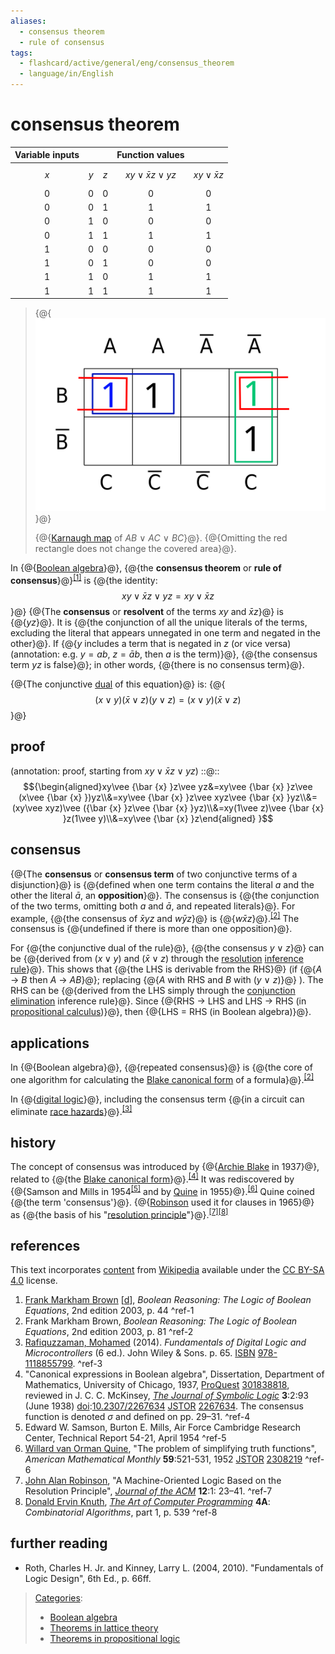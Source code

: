 ```yaml
---
aliases:
  - consensus theorem
  - rule of consensus
tags:
  - flashcard/active/general/eng/consensus_theorem
  - language/in/English
---
```


# consensus theorem

| __Variable inputs__ |     |     | __Function values__            |                         |
|:-------------------:|:---:|:---:|:------------------------------:|:-----------------------:|
| _x_                 | _y_ | _z_ | $$xy\vee {\bar {x} }z\vee yz$$ | $$xy\vee {\bar {x} }z$$ |
| 0                   | 0   | 0   | 0                              | 0                       |
| 0                   | 0   | 1   | 1                              | 1                       |
| 0                   | 1   | 0   | 0                              | 0                       |
| 0                   | 1   | 1   | 1                              | 1                       |
| 1                   | 0   | 0   | 0                              | 0                       |
| 1                   | 0   | 1   | 0                              | 0                       |
| 1                   | 1   | 0   | 1                              | 1                       |
| 1                   | 1   | 1   | 1                              | 1                       |

> {@{![[Karnaugh map](Karnaugh%20map.md) of _AB_ ∨ _AC_ ∨ _BC_.](../../archives/Wikimedia%20Commons/Karnaugh%20map%20KV%20Race%20Hazard%2010.svg)}@}
>
> {@{[Karnaugh map](Karnaugh%20map.md) of _AB_ ∨ _AC_ ∨ _BC_}@}. {@{Omitting the red rectangle does not change the covered area}@}. <!--SR:!2025-02-21,4,270!2025-02-21,4,270!2025-02-21,4,270-->

In {@{[Boolean algebra](Boolean%20algebra%20(logic).md)}@}, {@{the __consensus theorem__ or __rule of consensus__}@}<sup>[\[1\]](#^ref-1)</sup> is {@{the identity: $$xy\vee {\bar {x} }z\vee yz=xy\vee {\bar {x} }z$$}@} {@{The __consensus__ or __resolvent__ of the terms $xy$ and ${\bar {x} }z$}@} is {@{$yz$}@}. It is {@{the conjunction of all the unique literals of the terms, excluding the literal that appears unnegated in one term and negated in the other}@}. If {@{$y$ includes a term that is negated in $z$ \(or vice versa\) (annotation: e.g. $y = ab$, $z = \bar a b$, then $a$ is the term)}@}, {@{the consensus term $yz$ is false}@}; in other words, {@{there is no consensus term}@}. <!--SR:!2025-02-21,4,270!2025-02-21,4,270!2025-02-21,4,270!2025-02-21,4,270!2025-02-21,4,270!2025-02-21,4,270!2025-02-21,4,270!2025-02-21,4,270!2025-02-21,4,270-->

{@{The conjunctive [dual](De%20Morgan's%20laws.md) of this equation}@} is: {@{$$(x\vee y)({\bar {x} }\vee z)(y\vee z)=(x\vee y)({\bar {x} }\vee z)$$}@} <!--SR:!2025-02-21,4,270!2025-02-21,4,270-->

## proof

(annotation: proof, starting from $xy\vee {\bar {x} }z\vee yz$) ::@:: $${\begin{aligned}xy\vee {\bar {x} }z\vee yz&=xy\vee {\bar {x} }z\vee (x\vee {\bar {x} })yz\\&=xy\vee {\bar {x} }z\vee xyz\vee {\bar {x} }yz\\&=(xy\vee xyz)\vee ({\bar {x} }z\vee {\bar {x} }yz)\\&=xy(1\vee z)\vee {\bar {x} }z(1\vee y)\\&=xy\vee {\bar {x} }z\end{aligned} }$$ <!--SR:!2025-02-21,4,270!2025-02-21,4,270-->

## consensus

{@{The __consensus__ or __consensus term__ of two conjunctive terms of a disjunction}@} is {@{defined when one term contains the literal $a$ and the other the literal ${\bar {a} }$, an __opposition__}@}. The consensus is {@{the conjunction of the two terms, omitting both $a$ and ${\bar {a} }$, and repeated literals}@}. For example, {@{the consensus of ${\bar {x} }yz$ and $w{\bar {y} }z$}@} is {@{$w{\bar {x} }z$}@}.<sup>[\[2\]](#^ref-2)</sup> The consensus is {@{undefined if there is more than one opposition}@}. <!--SR:!2025-02-21,4,270!2025-02-21,4,270!2025-02-21,4,270!2025-02-21,4,270!2025-02-21,4,270!2025-02-21,4,270-->

For {@{the conjunctive dual of the rule}@}, {@{the consensus $y\vee z$}@} can be {@{derived from $(x\vee y)$ and $({\bar {x} }\vee z)$ through the [resolution](resolution%20(logic).md) [inference rule](inference%20rule.md)}@}. This shows that {@{the LHS is derivable from the RHS}@} \(if {@{_A_ → _B_ then _A_ → _AB_}@}; replacing {@{_A_ with RHS and _B_ with \(_y_ ∨ _z_\)}@} \). The RHS can be {@{derived from the LHS simply through the [conjunction elimination](conjunction%20elimination.md) inference rule}@}. Since {@{RHS → LHS and LHS → RHS \(in [propositional calculus](propositional%20calculus.md)\)}@}, then {@{LHS = RHS \(in Boolean algebra\)}@}. <!--SR:!2025-02-21,4,270!2025-02-21,4,270!2025-02-21,4,270!2025-02-21,4,270!2025-02-21,4,270!2025-02-21,4,270!2025-02-21,4,270!2025-02-21,4,270!2025-02-21,4,270-->

## applications

In {@{Boolean algebra}@}, {@{repeated consensus}@} is {@{the core of one algorithm for calculating the [Blake canonical form](Blake%20canonical%20form.md) of a formula}@}.<sup>[\[2\]](#^ref-2)</sup> <!--SR:!2025-02-21,4,270!2025-02-21,4,270!2025-02-21,4,270-->

In {@{[digital logic](digital%20logic.md)}@}, including the consensus term {@{in a circuit can eliminate [race hazards](race%20hazard.md)}@}.<sup>[\[3\]](#^ref-3)</sup> <!--SR:!2025-02-21,4,270!2025-02-21,4,270-->

## history

The concept of consensus was introduced by {@{[Archie Blake](Archie%20Blake%20(mathematician).md) in 1937}@}, related to {@{the [Blake canonical form](Blake%20canonical%20form.md)}@}.<sup>[\[4\]](#^ref-4)</sup> It was rediscovered by {@{Samson and Mills in 1954<sup>[\[5\]](#^ref-5)</sup> and by [Quine](Willard%20van%20Orman%20Quine.md) in 1955}@}.<sup>[\[6\]](#^ref-6)</sup> Quine coined {@{the term 'consensus'}@}. {@{[Robinson](John%20Alan%20Robinson.md) used it for clauses in 1965}@} as {@{the basis of his "[resolution principle](resolution%20(logic).md)"}@}.<sup>[\[7\]](#^ref-7)</sup><sup>[\[8\]](#^ref-8)</sup> <!--SR:!2025-02-21,4,270!2025-02-21,4,270!2025-02-21,4,270!2025-02-21,4,270!2025-03-04,12,270!2025-02-21,4,270-->

## references

This text incorporates [content](https://en.wikipedia.org/wiki/consensus_theorem) from [Wikipedia](Wikipedia.md) available under the [CC BY-SA 4.0](https://creativecommons.org/licenses/by-sa/4.0/) license.

1. [Frank Markham Brown](Frank%20Markham%20Brown.md) \[[d](d_Q112500339.md)\], _Boolean Reasoning: The Logic of Boolean Equations_, 2nd edition 2003, p. 44 <a id="^ref-1"></a>^ref-1
2. Frank Markham Brown, _Boolean Reasoning: The Logic of Boolean Equations_, 2nd edition 2003, p. 81 <a id="^ref-2"></a>^ref-2
3. <a id="CITEREFRafiquzzaman2014"></a> [Rafiquzzaman, Mohamed](Mohamed%20Rafiquzzaman.md) \(2014\). _Fundamentals of Digital Logic and Microcontrollers_ \(6 ed.\). John Wiley & Sons. p. 65. [ISBN](ISBN%20(identifier).md) [978-1118855799](https://en.wikipedia.org/wiki/Special:BookSources/978-1118855799). <a id="^ref-3"></a>^ref-3
4. "Canonical expressions in Boolean algebra", Dissertation, Department of Mathematics, University of Chicago, 1937, [ProQuest](ProQuest.md) [301838818](https://www.proquest.com/docview/301838818), reviewed in J. C. C. McKinsey, _[The Journal of Symbolic Logic](The%20Journal%20of%20Symbolic%20Logic.md)_ __3__:2:93 \(June 1938\) [doi](doi%20(identifier).md):[10.2307/2267634](https://doi.org/10.2307%2F2267634) [JSTOR](JSTOR%20(identifier).md#content) [2267634](https://www.jstor.org/stable/2267634). The consensus function is denoted $\sigma$ and defined on pp. 29–31. <a id="^ref-4"></a>^ref-4
5. Edward W. Samson, Burton E. Mills, Air Force Cambridge Research Center, Technical Report 54-21, April 1954 <a id="^ref-5"></a>^ref-5
6. [Willard van Orman Quine](Willard%20van%20Orman%20Quine.md), "The problem of simplifying truth functions", _American Mathematical Monthly_ __59__:521-531, 1952 [JSTOR](JSTOR%20(identifier).md#content) [2308219](https://www.jstor.org/stable/2308219) <a id="^ref-6"></a>^ref-6
7. [John Alan Robinson](John%20Alan%20Robinson.md), "A Machine-Oriented Logic Based on the Resolution Principle", _[Journal of the ACM](Journal%20of%20the%20ACM.md)_ __12__:1: 23–41. <a id="^ref-7"></a>^ref-7
8. [Donald Ervin Knuth](Donald%20Ervin%20Knuth.md), _[The Art of Computer Programming](The%20Art%20of%20Computer%20Programming.md)_ __4A__: _Combinatorial Algorithms_, part 1, p. 539 <a id="^ref-8"></a>^ref-8

## further reading

- Roth, Charles H. Jr. and Kinney, Larry L. \(2004, 2010\). "Fundamentals of Logic Design", 6th Ed., p. 66ff.

> [Categories](https://en.wikipedia.org/wiki/Help:Category):
>
> - [Boolean algebra](https://en.wikipedia.org/wiki/Category:Boolean%20algebra)
> - [Theorems in lattice theory](https://en.wikipedia.org/wiki/Category:Theorems%20in%20lattice%20theory)
> - [Theorems in propositional logic](https://en.wikipedia.org/wiki/Category:Theorems%20in%20propositional%20logic)
